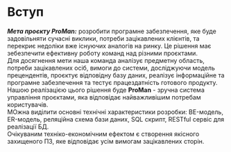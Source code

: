 # Вступ

**_Мета проєкту ProMan:_** розробити програмне забезпечення, яке буде задовільняти сучасні виклики, потреби зацікавлених клієнтів, та перекриє недоліки вже існуючих аналогів на ринку. Це рішення має зебезпечити ефективну роботу команд над різними проєктами.  
Для досягнення мети наша команда аналізує предметну область, потреби зацікавлених осіб, вимоги до системи, досліджуючи модель прецендентів, проєктує відповідну базу даних, реалізує інформаційне та програмне забезпечення та тестує працездатність готового продукту. Нашою реалізацією цього рішення буде **ProMan** - зручна система управління проєктами, яка відповідає найважливішим потребам користувачів.  
МОжна виділити основні технічні характеристики розробки: BE-модель, ER-модель, реляційна схема бази даних, SQL скрипт, RESTful сервіс для реалізації БД.  
Очікуваним техніко-економічним ефектом є створення якісного захищеного ПЗ, яке відповідає усім вимогам зацікавлених сторін.
